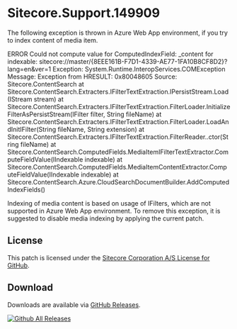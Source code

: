 # Sitecore.Support.149909
The following exception is thrown in Azure Web App environment, if you try to index content of media item. 

ERROR Could not compute value for ComputedIndexField: _content for indexable: sitecore://master/{8EEE161B-F7D1-4339-AE77-1FA10B8CF8D2}?lang=en&ver=1
Exception: System.Runtime.InteropServices.COMException
Message: Exception from HRESULT: 0x80048605
Source: Sitecore.ContentSearch
   at Sitecore.ContentSearch.Extracters.IFilterTextExtraction.IPersistStream.Load(IStream stream)
   at Sitecore.ContentSearch.Extracters.IFilterTextExtraction.FilterLoader.InitializeFilterAsPersistStream(IFilter filter, String fileName)
   at Sitecore.ContentSearch.Extracters.IFilterTextExtraction.FilterLoader.LoadAndInitIFilter(String fileName, String extension)
   at Sitecore.ContentSearch.Extracters.IFilterTextExtraction.FilterReader..ctor(String fileName)
   at Sitecore.ContentSearch.ComputedFields.MediaItemIFilterTextExtractor.ComputeFieldValue(IIndexable indexable)
   at Sitecore.ContentSearch.ComputedFields.MediaItemContentExtractor.ComputeFieldValue(IIndexable indexable)
   at Sitecore.ContentSearch.Azure.CloudSearchDocumentBuilder.AddComputedIndexFields()

Indexing of media content is based on usage of IFilters, which are not supported in Azure Web App environment. To remove this exception, it is suggested to disable media indexing by applying the current patch.


## License  
This patch is licensed under the [Sitecore Corporation A/S License for GitHub](https://github.com/sitecoresupport/Sitecore.Support.149909/blob/master/LICENSE).  

## Download  
Downloads are available via [GitHub Releases](https://github.com/sitecoresupport/Sitecore.Support.149909/releases).  

[![Github All Releases](https://img.shields.io/github/downloads/SitecoreSupport/Sitecore.Support.149909/total.svg)](https://github.com/SitecoreSupport/Sitecore.Support.149909/releases)
